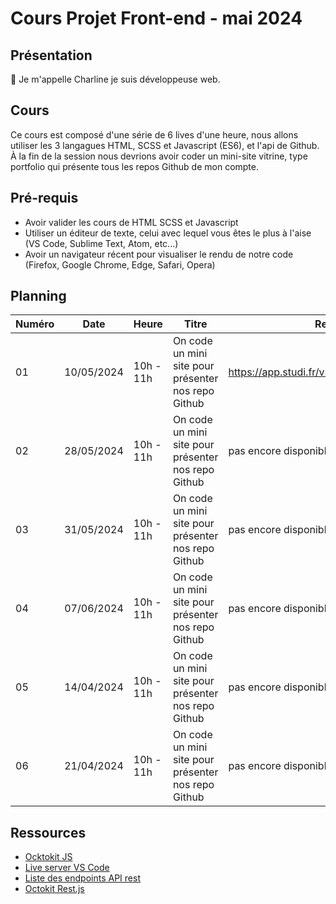 # Cours Projet Front-end - mai 2024

## Présentation

👋 Je m'appelle Charline je suis développeuse web.

## Cours

Ce cours est composé d'une série de 6 lives d'une heure, nous allons utiliser les 3 langagues HTML, SCSS et Javascript (ES6), et l'api de Github.
À la fin de la session nous devrions avoir coder un mini-site vitrine, type portfolio qui présente tous les repos Github de mon compte.

## Pré-requis

- Avoir valider les cours de HTML SCSS et Javascript
- Utiliser un éditeur de texte, celui avec lequel vous êtes le plus à l'aise (VS Code, Sublime Text, Atom, etc...)
- Avoir un navigateur récent pour visualiser le rendu de notre code (Firefox, Google Chrome, Edge, Safari, Opera)

## Planning

| Numéro | Date       | Heure     | Titre                                               | Replay                                      |
| ------ | ---------- | --------- | --------------------------------------------------- | ------------------------------------------- |
| 01     | 10/05/2024 | 10h - 11h | On code un mini site pour présenter nos repo Github | https://app.studi.fr/v3/events/68574/replay |
| 02     | 28/05/2024 | 10h - 11h | On code un mini site pour présenter nos repo Github | pas encore disponible                       |
| 03     | 31/05/2024 | 10h - 11h | On code un mini site pour présenter nos repo Github | pas encore disponible                       |
| 04     | 07/06/2024 | 10h - 11h | On code un mini site pour présenter nos repo Github | pas encore disponible                       |
| 05     | 14/04/2024 | 10h - 11h | On code un mini site pour présenter nos repo Github | pas encore disponible                       |
| 06     | 21/04/2024 | 10h - 11h | On code un mini site pour présenter nos repo Github | pas encore disponible                       |

## Ressources

- [Ocktokit JS](https://github.com/octokit/octokit.js)
- [Live server VS Code](https://marketplace.visualstudio.com/items?itemName=ritwickdey.LiveServer)
- [Liste des endpoints API rest](https://docs.github.com/en/rest/repos?apiVersion=2022-11-28)
- [Octokit Rest.js](https://github.com/octokit/rest.js)
